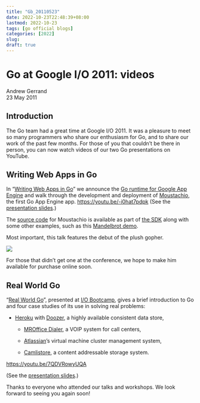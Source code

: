 ```yaml
---
title: "Gb_20110523"
date: 2022-10-23T22:48:39+08:00
lastmod: 2022-10-23
tags: [go official blogs]
categories: [2022]
slug: 
draft: true
---
```

# Go at Google I/O 2011: videos

Andrew Gerrand  
23 May 2011

## Introduction

The Go team had a great time at Google I/O 2011. It was a pleasure to meet so many programmers who share our enthusiasm for Go, and to share our work of the past few months. For those of you that couldn’t be there in person, you can now watch videos of our two Go presentations on YouTube.

## Writing Web Apps in Go

In “[Writing Web Apps in Go](http://www.youtube.com/watch?v=-i0hat7pdpk)” we announce the [Go runtime for Google App Engine](https://blog.golang.org/2011/05/go-and-google-app-engine.html) and walk through the development and deployment of [Moustachio](http://moustach-io.appspot.com/), the first Go App Engine app.
https://youtu.be/-i0hat7pdpk
(See the [presentation slides](https://go.dev/doc/talks/io2011/Writing_Web_Apps_in_Go.pdf).)

The [source code](https://code.google.com/p/appengine-go/source/browse/example/moustachio) for Moustachio is available as part of [the SDK](http://code.google.com/appengine/downloads.html#Google_App_Engine_SDK_for_Go) along with some other examples, such as this [Mandelbrot demo](http://mandelbrot-tiles.appspot.com/).

Most important, this talk features the debut of the plush gopher.

![](io2011/gopher.jpg)

For those that didn’t get one at the conference, we hope to make him available for purchase online soon.

## Real World Go

“[Real World Go](http://www.youtube.com/watch?v=7QDVRowyUQA)”, presented at [I/O Bootcamp](http://io-bootcamp.com/), gives a brief introduction to Go and four case studies of its use in solving real problems:

- [Heroku](http://heroku.com/) with [Doozer](https://github.com/ha/doozerd), a highly available consistent data store,
    
    - [MROffice Dialer](http://mroffice.org/telephony.html), a VOIP system for call centers,
        
    - [Atlassian](http://www.atlassian.com/)’s virtual machine cluster management system,
        
    - [Camlistore](http://www.camlistore.org/), a content addressable storage system.
        
https://youtu.be/7QDVRowyUQA

(See the [presentation slides](https://go.dev/doc/talks/io2011/Real_World_Go.pdf).)

Thanks to everyone who attended our talks and workshops. We look forward to seeing you again soon!
